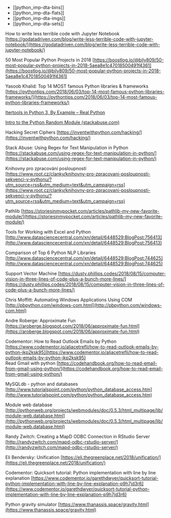 - [[python_imp-dta-bins]]
- [[python_imp-dta-flats]]
- [[python_imp-dta-imgs]]
- [[python_imp-dta-sets]]

How to write less terrible code with Jupyter Notebook [https://godatadriven.com/blog/write-less-terrible-code-with-jupyter-notebook/](https://godatadriven.com/blog/write-less-terrible-code-with-jupyter-notebook/)  
  
50 Most Popular Python Projects in 2018 [https://boostlog.io/@bily809/50-most-popular-python-projects-in-2018-5aea8e1c47018500491f4361](https://boostlog.io/@bily809/50-most-popular-python-projects-in-2018-5aea8e1c47018500491f4361)  
  
Yasoob Khalid: Top 14 MOST famous Python libraries & frameworks [https://pythontips.com/2018/06/03/top-14-most-famous-python-libraries-frameworks/](https://pythontips.com/2018/06/03/top-14-most-famous-python-libraries-frameworks/)  
  
[Itertools in Python 3, By Example – Real Python](https://realpython.com/python-itertools/)  
  
[Intro to the Python Random Module (stackabuse.com)](https://stackabuse.com/intro-to-the-python-random-module/)  
  
Hacking Secret Ciphers [https://inventwithpython.com/hacking/](https://inventwithpython.com/hacking/)  
  
Stack Abuse: Using Regex for Text Manipulation in Python [https://stackabuse.com/using-regex-for-text-manipulation-in-python/](https://stackabuse.com/using-regex-for-text-manipulation-in-python/)  
  
Knihovny pro zpracování posloupností [https://www.root.cz/clanky/knihovny-pro-zpracovani-posloupnosti-sekvenci-v-pythonu/?utm_source=rss&utm_medium=text&utm_campaign=rss](https://www.root.cz/clanky/knihovny-pro-zpracovani-posloupnosti-sekvenci-v-pythonu/?utm_source=rss&utm_medium=text&utm_campaign=rss)  
  
Pathlib [https://storiesinmypocket.com/articles/pathlib-my-new-favorite-module/](https://storiesinmypocket.com/articles/pathlib-my-new-favorite-module/)  
  
Tools for Working with Excel and Python [http://www.datasciencecentral.com/xn/detail/6448529:BlogPost:756413](http://www.datasciencecentral.com/xn/detail/6448529:BlogPost:756413)  
  
Comparison of Top 6 Python NLP Libraries [http://www.datasciencecentral.com/xn/detail/6448529:BlogPost:744625](http://www.datasciencecentral.com/xn/detail/6448529:BlogPost:744625)  
  
Support Vector Machine [https://dusty.phillips.codes/2018/08/15/computer-vision-in-three-lines-of-code-plus-a-bunch-more-lines/](https://dusty.phillips.codes/2018/08/15/computer-vision-in-three-lines-of-code-plus-a-bunch-more-lines/)  
  
Chris Moffitt: Automating Windows Applications Using COM [http://pbpython.com/windows-com.html](http://pbpython.com/windows-com.html)

Andre Roberge: Approximate Fun [https://aroberge.blogspot.com/2018/06/approximate-fun.html](https://aroberge.blogspot.com/2018/06/approximate-fun.html)  

  
  
Codementor: How to Read Outlook Emails by Python [https://www.codementor.io/aliacetrefli/how-to-read-outlook-emails-by-python-jkp2ksk95](https://www.codementor.io/aliacetrefli/how-to-read-outlook-emails-by-python-jkp2ksk95)  
Read Gmail with python [https://codehandbook.org/how-to-read-email-from-gmail-using-python/](https://codehandbook.org/how-to-read-email-from-gmail-using-python/)  
  
  
MySQLdb - python and databases [http://www.tutorialspoint.com/python/python_database_access.htm](http://www.tutorialspoint.com/python/python_database_access.htm)  
  
Module web database [http://pythonweb.org/projects/webmodules/doc/0.5.3/html_multipage/lib/module-web.database.html](http://pythonweb.org/projects/webmodules/doc/0.5.3/html_multipage/lib/module-web.database.html)  
  
Randy Zwitch: Creating a MapD ODBC Connection in RStudio Server [http://randyzwitch.com/mapd-odbc-rstudio-server/](http://randyzwitch.com/mapd-odbc-rstudio-server/)  
  
  
  
Eli Bendersky: Unification [https://eli.thegreenplace.net/2018/unification/](https://eli.thegreenplace.net/2018/unification/)  
  
  
Codementor: Quicksort tutorial: Python implementation with line by line explanation [https://www.codementor.io/garethdwyer/quicksort-tutorial-python-implementation-with-line-by-line-explanation-p9h7jd3r6](https://www.codementor.io/garethdwyer/quicksort-tutorial-python-implementation-with-line-by-line-explanation-p9h7jd3r6)  
  
  
Python gravity simulator [https://www.thanassis.space/gravity.html](https://www.thanassis.space/gravity.html)